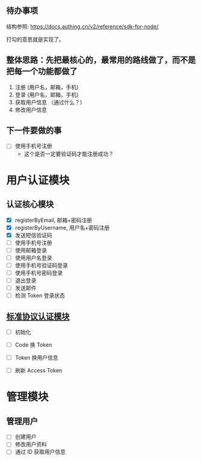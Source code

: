 ## 待办事项
结构参照: https://docs.authing.cn/v2/reference/sdk-for-node/  

打勾的意思就是实现了。  

## 整体思路：先把最核心的，最常用的路线做了，而不是把每一个功能都做了
1. 注册 (用户名，邮箱，手机)
2. 登录 (用户名，邮箱，手机)
3. 获取用户信息 （通过什么？）
4. 修改用户信息

## 下一件要做的事
- [ ] 使用手机号注册
	* 这个是否一定要验证码才能注册成功？

# 用户认证模块
## 认证核心模块
- [x] registerByEmail, 邮箱+密码注册
- [x] registerByUsername, 用户名+密码注册
- [x] 发送短信验证码
- [ ] 使用手机号注册
- [ ] 使用邮箱登录
- [ ] 使用用户名登录
- [ ] 使用手机号验证码登录
- [ ] 使用手机号密码登录
- [ ] 退出登录
- [ ] 发送邮件
- [ ] 检测 Token 登录状态

## [标准协议认证模块](https://docs.authing.cn/v2/reference/sdk-for-node/authentication/StandardProtocol.html)
- [ ] 初始化
- [ ] Code 换 Token
- [ ] Token 换用户信息
- [ ] 刷新 Access Token


# 管理模块

## 管理用户
- [ ] 创建用户
- [ ] 修改用户资料
- [ ] 通过 ID 获取用户信息
